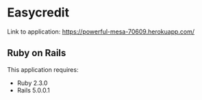 Easycredit
================

Link to application: https://powerful-mesa-70609.herokuapp.com/

Ruby on Rails
-------------

This application requires:

- Ruby 2.3.0
- Rails 5.0.0.1
